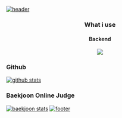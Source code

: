 [![header](https://capsule-render.vercel.app/api?type=waving&color=timeGradient&text=HK.%20Lee&height=300)](https://hklee.me)
<h3 align="center">What i use</h3>
<div align="center">
  <h4 align="center">Backend</h4>
  <a href="https://nodejs.org/" style="text-decoration: none"><img src="https://img.shields.io/badge/Node.js-5455FE?style=flat-square&logo=Node.js&logoColor=white"/></a>
</div>

### Github
[![github stats](https://github-readme-stats.vercel.app/api?username=LeeHyKu&show_icons=true&theme=radical&count_private=true)](https://hklee.me)
### Baekjoon Online Judge
[![baekjoon stats](http://mazassumnida.wtf/api/v2/generate_badge?boj=hklee416)](https://solved.ac/profile/hklee416)
[![footer](https://capsule-render.vercel.app/api?type=waving&color=timeGradient&section=footer)](https://hklee.me)
